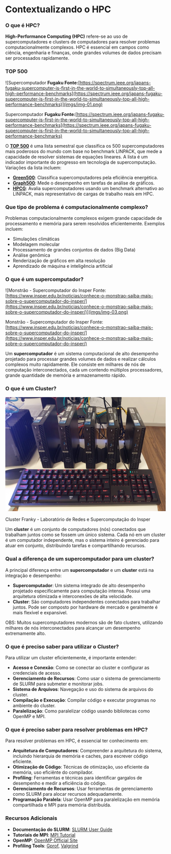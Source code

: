 # Contextualizando o HPC

### O que é HPC?

**High-Performance Computing (HPC)** refere-se ao uso de supercomputadores e clusters de computadores para resolver problemas computacionalmente complexos. HPC é essencial em campos como ciência, engenharia e finanças, onde grandes volumes de dados precisam ser processados rapidamente.

### TOP 500

![Supercomputador **Fugaku
Fonte:**[https://spectrum.ieee.org/japans-fugaku-supercomputer-is-first-in-the-world-to-simultaneously-top-all-high-performance-benchmarks](https://spectrum.ieee.org/japans-fugaku-supercomputer-is-first-in-the-world-to-simultaneously-top-all-high-performance-benchmarks)](imgs/img-01.png)

Supercomputador **Fugaku
Fonte:**[https://spectrum.ieee.org/japans-fugaku-supercomputer-is-first-in-the-world-to-simultaneously-top-all-high-performance-benchmarks](https://spectrum.ieee.org/japans-fugaku-supercomputer-is-first-in-the-world-to-simultaneously-top-all-high-performance-benchmarks)

O [**TOP 500**](https://top500.org/) é uma lista semestral que classifica os 500 supercomputadores mais poderosos do mundo com base no benchmark LINPACK, que mede a capacidade de resolver sistemas de equações lineares. A lista é um indicador importante do progresso em tecnologia de supercomputação. Variações da lista incluem:

- [**Green500**](https://top500.org/lists/green500/): Classifica supercomputadores pela eficiência energética.
- [**Graph500**](https://graph500.org/): Mede o desempenho em tarefas de análise de gráficos.
- [**HPCG**](https://top500.org/lists/hpcg/): Avalia supercomputadores usando um benchmark alternativo ao LINPACK, mais representativo de cargas de trabalho reais em HPC.

### Que tipo de problema é computacionalmente complexo?

Problemas computacionalmente complexos exigem grande capacidade de processamento e memória para serem resolvidos eficientemente. Exemplos incluem:

- Simulações climáticas
- Modelagem molecular
- Processamento de grandes conjuntos de dados (Big Data)
- Análise genômica
- Renderização de gráficos em alta resolução
- Aprendizado de máquina e inteligência artificial

### O que é um supercomputador?

![Monstrão - Supercomputador do Insper
Fonte:[https://www.insper.edu.br/noticias/conhece-o-monstrao-saiba-mais-sobre-o-supercomputador-do-insper/](https://www.insper.edu.br/noticias/conhece-o-monstrao-saiba-mais-sobre-o-supercomputador-do-insper/)](imgs/img-03.png)

Monstrão - Supercomputador do Insper
Fonte:[https://www.insper.edu.br/noticias/conhece-o-monstrao-saiba-mais-sobre-o-supercomputador-do-insper/](https://www.insper.edu.br/noticias/conhece-o-monstrao-saiba-mais-sobre-o-supercomputador-do-insper/)

Um **supercomputador** é um sistema computacional de alto desempenho projetado para processar grandes volumes de dados e realizar cálculos complexos muito rapidamente. Ele consiste em milhares de nós de computação interconectados, cada um contendo múltiplos processadores, grande quantidade de memória e armazenamento rápido.

### O que é um Cluster?

![Cluster Franky - Laboratório de Redes e Supercomputação do Insper](imgs/img-02.png)

Cluster Franky - Laboratório de Redes e Supercomputação do Insper

Um **cluster** é um conjunto de computadores (nós) conectados que trabalham juntos como se fossem um único sistema. Cada nó em um cluster é um computador independente, mas o sistema inteiro é gerenciado para atuar em conjunto, distribuindo tarefas e compartilhando recursos.

### Qual a diferença de um supercomputador para um cluster?

A principal diferença entre um **supercomputador** e um **cluster** está na integração e desempenho:

- **Supercomputador**: Um sistema integrado de alto desempenho projetado especificamente para computação intensa. Possui uma arquitetura otimizada e interconexões de alta velocidade.
- **Cluster**: São computadores independentes conectados para trabalhar juntos. Pode ser composto por hardware de mercado e geralmente é mais flexível e expansível.

OBS: Muitos supercomputadores modernos são de fato clusters, utilizando milhares de nós interconectados para alcançar um desempenho extremamente alto.

### O que é preciso saber para utilizar o Cluster?

Para utilizar um cluster eficientemente, é importante entender:

- **Acesso e Conexão**: Como se conectar ao cluster e configurar as credenciais de acesso.
- **Gerenciamento de Recursos**: Como usar o sistema de gerenciamento de SLURM para submeter e monitorar jobs.
- **Sistema de Arquivos**: Navegação e uso do sistema de arquivos do cluster.
- **Compilação e Execução**: Compilar código e executar programas no ambiente do cluster.
- **Paralelização**: Como paralelizar código usando bibliotecas como OpenMP e MPI.

### O que é preciso saber para resolver problemas em HPC?

Para resolver problemas em HPC, é essencial ter conhecimento em:

- **Arquitetura de Computadores**: Compreender a arquitetura do sistema, incluindo hierarquia de memória e caches, para escrever código eficiente.
- **Otimização de Código**: Técnicas de otimização, uso eficiente da memória, uso eficiênte do compilador.
- **Profiling**: Ferramentas e técnicas para identificar gargalos de desempenho e medir a eficiência do código.
- **Gerenciamento de Recursos**: Usar ferramentas de gerenciamento como SLURM para alocar recursos adequadamente.
- **Programação Paralela**: Usar OpenMP para paralelização em memória compartilhada e MPI para memória distribuída.

### Recursos Adicionais

- **Documentação do SLURM**: [SLURM User Guide](https://slurm.schedmd.com/documentation.html)
- **Tutoriais de MPI**: [MPI Tutorial](https://mpitutorial.com/)
- **OpenMP**: [OpenMP Official Site](https://www.openmp.org/)
- **Profiling Tools**: [Gprof](https://ftp.gnu.org/old-gnu/Manuals/gprof-2.9.1/html_mono/gprof.html), [Valgrind](http://valgrind.org/)